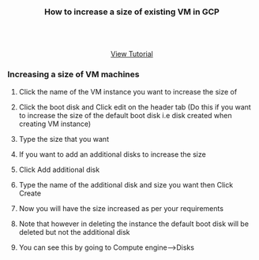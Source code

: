 

<p align="center">
  <h3 align="center">How to increase a size of existing VM in GCP</h3>

  <p align="center">
    <br />
    <br />
    <br />
    <a href="https://youtu.be/zvzKSZLvseU">View Tutorial</a>
  </p>
</p>






### Increasing a size of VM machines

1. Click the name of the VM instance you want to increase the size of


2. Click the boot disk and Click edit on the header tab (Do this if you want to increase the size of the default boot disk i.e disk created when creating VM instance)
   
   
3. Type the size that you want 
  
  
4. If you want to add an additional disks to increase the size
   
   
5. Click Add additional disk


6. Type the name of the additional disk and size you want then Click Create


7. Now you will have the size increased as per your requirements


8. Note that however in deleting the instance the default boot disk will be deleted but not the additional disk


9. You can see this by going to Compute engine-->Disks








